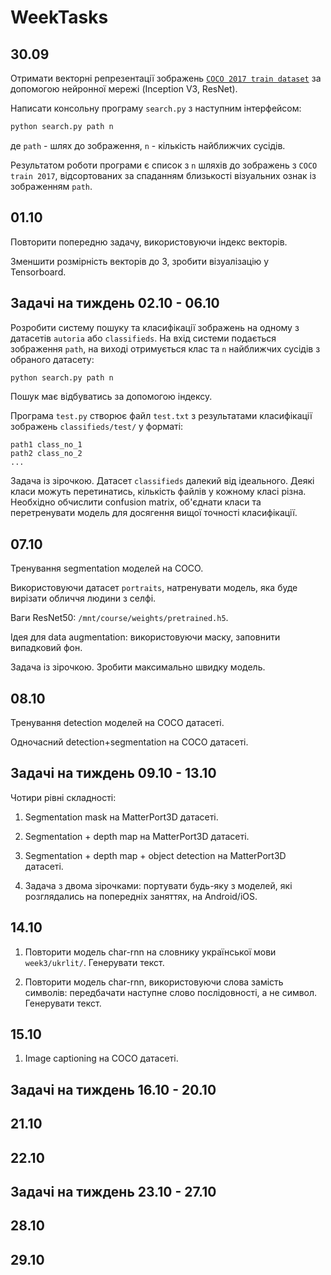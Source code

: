 # WeekTasks

## 30.09

Отримати векторні репрезентації зображень 
[`COCO 2017 train dataset`](http://images.cocodataset.org/zips/train2017.zip)
за допомогою нейронної мережі (Inception V3, ResNet). 

Написати консольну програму `search.py` з наступним інтерфейсом:
```bash
python search.py path n
```
де `path` - шлях до зображення, `n` - кількість найближчих сусідів.

Результатом роботи програми є список з `n` шляхів до зображень з `COCO train 2017`, 
відсортованих за спаданням близькості візуальних ознак із зображенням `path`.

## 01.10

Повторити попередню задачу, використовуючи індекс векторів.

Зменшити розмірність векторів до 3, зробити візуалізацію у Tensorboard.

## Задачі на тиждень 02.10 - 06.10

Розробити систему пошуку та класифікації зображень на одному з датасетів `autoria` або
`classifieds`. На вхід системи подається зображення `path`, на виході отримується
клас та `n` найближчих сусідів з обраного датасету:

```bash
python search.py path n
```
Пошук має відбуватись за допомогою індексу.

Програма `test.py` створює файл `test.txt` з результатами класифікації зображень 
`classifieds/test/` у форматі:
```text
path1 class_no_1
path2 class_no_2
...
```

Задача із зірочкою. Датасет `classifieds` далекий від ідеального. 
Деякі класи можуть перетинатись, кількість файлів у кожному класі різна.
Необхідно обчислити confusion matrix, об'єднати класи та перетренувати модель для 
досягення вищої точності класифікації.

## 07.10

Тренування segmentation моделей на COCO.

Використовуючи датасет `portraits`, натренувати модель, яка буде вирізати обличчя людини з 
селфі. 

Ваги ResNet50: `/mnt/course/weights/pretrained.h5`.

Ідея для data augmentation: використовуючи маску,
заповнити випадковий фон.

Задача із зірочкою. Зробити максимально швидку модель.

## 08.10

Тренування detection моделей на COCO датасеті.

Одночасний detection+segmentation на COCO датасеті.

## Задачі на тиждень 09.10 - 13.10

Чотири рівні складності:

1. Segmentation mask на MatterPort3D датасеті.

2. Segmentation + depth map на MatterPort3D датасеті.

3. Segmentation + depth map + object detection на MatterPort3D датасеті.

4. Задача з двома зірочками: портувати будь-яку з моделей, які розглядались на попередніх заняттях, на Android/iOS.

## 14.10

1. Повторити модель char-rnn на словнику української мови `week3/ukrlit/`.
Генерувати текст.

2. Повторити модель char-rnn, використовуючи слова замість символів: передбачати
наступне слово послідовності, а не символ. Генерувати текст.

## 15.10

1. Image captioning на COCO датасеті.

## Задачі на тиждень 16.10 - 20.10

## 21.10

## 22.10

## Задачі на тиждень 23.10 - 27.10

## 28.10

## 29.10
